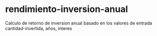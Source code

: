 # rendimiento-inversion-anual
Calculo de retorno de inversion anual basado en los valores de entrada cantidad-invertida, años, interes
